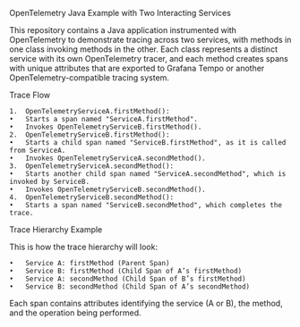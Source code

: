 OpenTelemetry Java Example with Two Interacting Services

This repository contains a Java application instrumented with OpenTelemetry to demonstrate tracing across two services, with methods in one class invoking methods in the other. Each class represents a distinct service with its own OpenTelemetry tracer, and each method creates spans with unique attributes that are exported to Grafana Tempo or another OpenTelemetry-compatible tracing system.

Trace Flow

	1.	OpenTelemetryServiceA.firstMethod():
	•	Starts a span named "ServiceA.firstMethod".
	•	Invokes OpenTelemetryServiceB.firstMethod().
	2.	OpenTelemetryServiceB.firstMethod():
	•	Starts a child span named "ServiceB.firstMethod", as it is called from ServiceA.
	•	Invokes OpenTelemetryServiceA.secondMethod().
	3.	OpenTelemetryServiceA.secondMethod():
	•	Starts another child span named "ServiceA.secondMethod", which is invoked by ServiceB.
	•	Invokes OpenTelemetryServiceB.secondMethod().
	4.	OpenTelemetryServiceB.secondMethod():
	•	Starts a span named "ServiceB.secondMethod", which completes the trace.

Trace Hierarchy Example

This is how the trace hierarchy will look:

	•	Service A: firstMethod (Parent Span)
	•	Service B: firstMethod (Child Span of A’s firstMethod)
	•	Service A: secondMethod (Child Span of B’s firstMethod)
	•	Service B: secondMethod (Child Span of A’s secondMethod)

Each span contains attributes identifying the service (A or B), the method, and the operation being performed.
